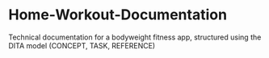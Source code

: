 # Home-Workout-Documentation
Technical documentation for a bodyweight fitness app, structured using the DITA model (CONCEPT, TASK, REFERENCE)

